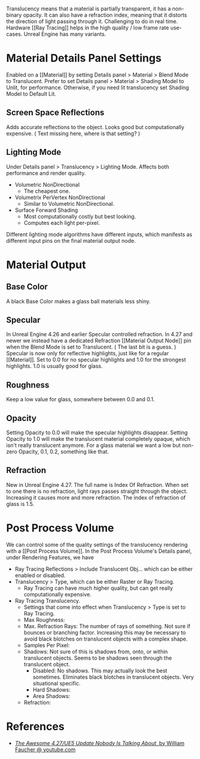 Translucency means that a material is partially transparent, it has a non-binary opacity.
It can also have a refraction index, meaning that it distorts the direction of light passing through it.
Challenging to do in real time.
Hardware [[Ray Tracing]] helps in the high quality / low frame rate use-cases.
Unreal Engine has many variants.


# Material Details Panel Settings

Enabled on a [[Material]] by setting Details panel > Material > Blend Mode to Translucent.
Prefer to set Details panel > Material > Shading Model to Unlit, for performance.
Otherwise, if you need lit translucency set Shading Model to Default Lit.


## Screen Space Reflections

Adds accurate reflections to the object.
Looks good but computationally expensive.
(
Text missing here, where is that setting?
)


## Lighting Mode

Under Details panel > Translucency > Lighting Mode.
Affects both performance and render quality.

- Volumetric NonDirectional
  - The cheapest one.
- Volumetrix PerVertex NonDirectional
    - Similar to Volumetric NonDirectional.
- Surface Forward Shading
  - Most computationally costly but best looking.
  - Computes each light per-pixel.

Different lighting mode algorithms have different inputs,
which manifests as different input pins on the final material output node.

# Material Output

## Base Color

A black Base Color makes a glass ball materials less shiny.


## Specular

In Unreal Engine 4.26 and earlier Specular controlled refraction.
In 4.27 and newer we instead have a dedicated Refraction [[Material Output Node]] pin when the Blend Mode is set to Translucent.
(
The last bit is a guess.
)
Specular is now only for reflective highlights, just like for a regular [[Material]].
Set to 0.0 for no specular highlights and 1.0 for the strongest highlights.
1.0 is usually good for glass.


## Roughness

Keep a low value for glass, somewhere between 0.0 and 0.1.


## Opacity

Setting Opacity to 0.0 will make the specular highlights disappear.
Setting Opacity to 1.0 will make the translucent material completely opaque, which isn't really translucent anymore.
For a glass material we want a low but non-zero Opacity,
0.1, 0.2, something like that.


## Refraction

New in Unreal Engine 4.27.
The full name is Index Of Refraction.
When set to one there is no refraction, light rays passes straight through the object.
Increasing it causes more and more refraction.
The index of refraction of glass is 1.5.


# Post Process Volume

We can control some of the quality settings of the translucency rendering with a [[Post Process Volume]].
In the Post Process Volume's Details panel, under Rendering Features, we have
- Ray Tracing Reflections > Include Translucent Obj... which can be either enabled or disabled.
- Translucency > Type, which can be either Raster or Ray Tracing.
	- Ray Tracing can have much higher quality, but can get really computationally expensive.
- Ray Tracing Translucency.
	- Settings that come into effect when Translucency > Type is set to Ray Tracing.
	- Max Roughness:
	- Max. Refraction Rays: The number of rays of something. Not sure if bounces or branching factor. Increasing this may be necessary to avoid black blotches on translucent objects with a complex shape.
	- Samples Per Pixel:
	- Shadows: Not sure of this is shadows from, onto, or within translucent objects. Seems to be shadows seen through the translucent object.
		- Disabled: No shadows. This may actually look the best sometimes. Eliminates black blotches in translucent objects. Very situational specific.
		- Hard Shadows:
		- Area Shadows:
	- Refraction:

# References

- [_The Awesome 4.27/UE5 Update Nobody Is Talking About_, by William Faucher @ youtube.com](https://www.youtube.com/watch?v=p8TnqBiWKyY)


